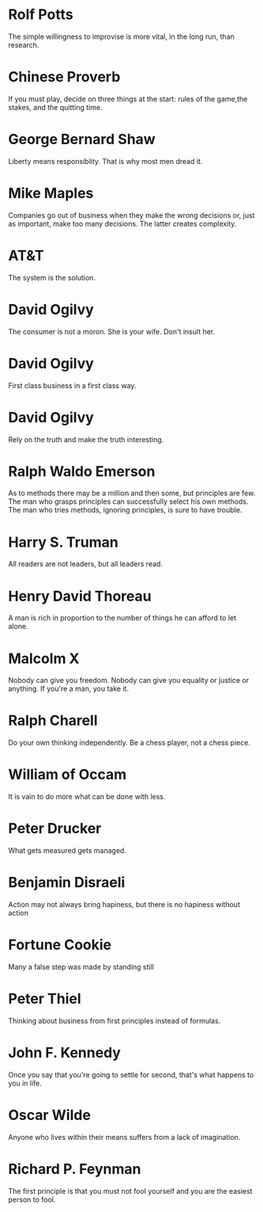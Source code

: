# Rolf Potts
The simple willingness to improvise is more vital, in the long run, than research.
# Chinese Proverb
If you must play, decide on three things at the start: rules of the game,the stakes, and the quitting time.
# George Bernard Shaw
Liberty means responsiblity. That is why most men dread it.
# Mike Maples
Companies go out of business when they make the wrong decisions or, just as important, make too many decisions. The latter creates complexity.
# AT&T
The system is the solution.
# David Ogilvy
The consumer is not a moron. She is your wife. Don't insult her.
# David Ogilvy
First class business in a first class way.
# David Ogilvy
Rely on the truth and make the truth interesting.
# Ralph Waldo Emerson
As to methods there may be a million and then some, but principles are few. The man who grasps principles can successfully select his own methods. The man who tries methods, ignoring principles, is sure to have trouble.
# Harry S. Truman
All readers are not leaders, but all leaders read.
# Henry David Thoreau
A man is rich in proportion to the number of things he can afford to let alone.
# Malcolm X
Nobody can give you freedom. Nobody can give you equality or justice or anything. If you're a man, you take it.
# Ralph Charell
Do your own thinking independently. Be a chess player, not a chess piece.
# William of Occam
It is vain to do more what can be done with less.
# Peter Drucker
What gets measured gets managed.
# Benjamin Disraeli
Action may not always bring hapiness, but there is no hapiness without action
# Fortune Cookie
Many a false step was made by standing still
# Peter Thiel
Thinking about business from first principles instead of formulas.
# John F. Kennedy
Once you say that you're going to settle for second, that's what happens to you in life.
# Oscar Wilde
Anyone who lives within their means suffers from a lack of imagination.
# Richard P. Feynman
The first principle is that you must not fool yourself and you are the easiest person to fool.
